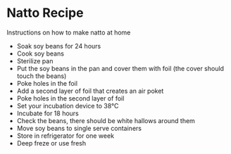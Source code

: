 # Natto Recipe
Instructions on how to make natto at home
- Soak soy beans for 24 hours
- Cook soy beans
- Sterilize pan
- Put the soy beans in the pan and cover them with foil (the cover should touch the beans)
- Poke holes in the foil
- Add a second layer of foil that creates an air poket
- Poke holes in the second layer of foil
- Set your incubation device to 38°C
- Incubate for 18 hours
- Check the beans, there should be white hallows around them
- Move soy beans to single serve containers
- Store in refrigerator for one week
- Deep freze or use fresh
